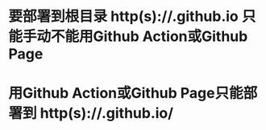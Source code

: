 # 要部署到根目录 http(s)://<username>.github.io 只能手动不能用Github Action或Github Page

# 用Github Action或Github Page只能部署到 http(s)://<organization>.github.io/<repository>
